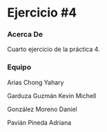 Ejercicio #4
===========

### Acerca De
Cuarto ejercicio de la práctica 4.

### Equipo

Arias Chong Yahary

Garduza Guzmán Kevin Michell

González Moreno Daniel

Pavián Pineda Adriana